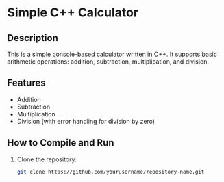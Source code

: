 # Simple C++ Calculator

## Description
This is a simple console-based calculator written in C++. It supports basic arithmetic operations: addition, subtraction, multiplication, and division.

## Features
- Addition
- Subtraction
- Multiplication
- Division (with error handling for division by zero)

## How to Compile and Run
1. Clone the repository:
   ```bash
   git clone https://github.com/yourusername/repository-name.git
